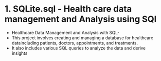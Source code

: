 # 1. SQLite.sql - Health care data management and Analysis using SQl
- Healthcare Data Management and Analysis with SQL-
- This project involves creating and managing a database for healthcare dataincluding patients, doctors, appointments, and treatments.
- It also includes various SQL queries to analyze the data and derive insights
